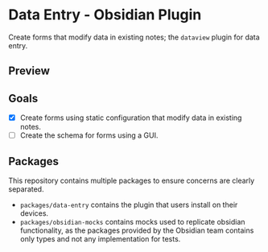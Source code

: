 # Data Entry - Obsidian Plugin

Create forms that modify data in existing notes; the `dataview` plugin for data entry.

## Preview

## Goals

- [x] Create forms using static configuration that modify data in existing notes.
- [ ] Create the schema for forms using a GUI.

## Packages

This repository contains multiple packages to ensure concerns are clearly separated.

- `packages/data-entry` contains the plugin that users install on their devices.
- `packages/obsidian-mocks` contains mocks used to replicate obsidian functionality, as the packages provided by the Obsidian team contains only types and not any implementation for tests.
